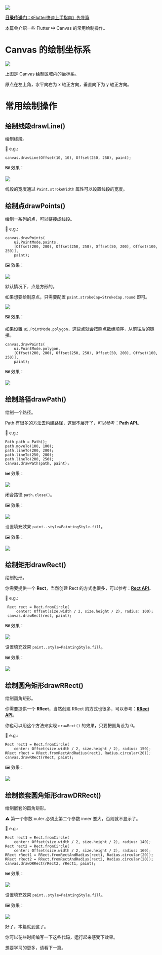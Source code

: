 [![](https://raw.githubusercontent.com/chenBingX/img/master/Flutter/Flutter快速上手指南封面2.JPG)](https://juejin.im/post/5c8f8e62e51d456a0f23d0fe)

[**目录传送门：**《Flutter快速上手指南》先导篇](https://juejin.im/post/5c8f8e62e51d456a0f23d0fe)

本篇会介绍一些 Flutter 中 Canvas 的常用绘制操作。

# Canvas 的绘制坐标系

![](https://raw.githubusercontent.com/chenBingX/img/master/Flutter/canvas坐标系.png)

上图是 Canvas 绘制区域内的坐标系。

原点在左上角，水平向右为 x 轴正方向，垂直向下为 y 轴正方向。

# 常用绘制操作

## 绘制线段drawLine()

绘制线段。

🌰 e.g.:

```
canvas.drawLine(Offset(10, 10), Offset(250, 250), paint);
```

🖼 效果：

![](https://raw.githubusercontent.com/chenBingX/img/master/Flutter/custompainter1.png)

线段的宽度通过 `Paint.strokeWidth` 属性可以设置线段的宽度。


## 绘制点drawPoints()

绘制一系列的点，可以链接成线段。

🌰 e.g.:

```
canvas.drawPoints(
    ui.PointMode.points,
    [Offset(200, 200), Offset(250, 250), Offset(50, 200), Offset(100, 250)],
    paint);
```

🖼 效果：

![](https://raw.githubusercontent.com/chenBingX/img/master/Flutter/point方.png)

默认情况下，点是方形的。

如果想要绘制原点，只需要配置 `paint.strokeCap=StrokeCap.round` 即可。

![](https://raw.githubusercontent.com/chenBingX/img/master/Flutter/point圆.png)

🖼 效果：

如果设置 `ui.PointMode.polygon`，这些点就会按照点数组顺序，从前往后的链接。

```
canvas.drawPoints(
    ui.PointMode.polygon,
    [Offset(200, 200), Offset(250, 250), Offset(50, 200), Offset(100, 250)],
    paint);
```

🖼 效果：

![](https://raw.githubusercontent.com/chenBingX/img/master/Flutter/point线段.png)

## 绘制路径drawPath()

绘制一个路径。

Path 有很多的方法去构建路径，这里不展开了，可以参考：[**Path API**](https://docs.flutter.io/flutter/dart-ui/Path-class.html)。

🌰 e.g.:

```
Path path = Path();
path.moveTo(100, 100);
path.lineTo(200, 200);
path.lineTo(250, 200);
path.lineTo(200, 250);
canvas.drawPath(path, paint);
```

🖼 效果：

![](https://raw.githubusercontent.com/chenBingX/img/master/Flutter/path.png)

闭合路径 `path.close()`。

🖼 效果：

![](https://raw.githubusercontent.com/chenBingX/img/master/Flutter/pathclose.png)

设置填充效果 `paint..style=PaintingStyle.fill`。

🖼 效果：

![](https://raw.githubusercontent.com/chenBingX/img/master/Flutter/pathfill.png)

## 绘制矩形drawRect()

绘制矩形。

你需要提供一个 **Rect**，当然创建 Rect 的方式也很多，可以参考：[**Rect API**](https://docs.flutter.io/flutter/dart-ui/Rect-class.html)。

🌰 e.g.:

```
 Rect rect = Rect.fromCircle(
     center: Offset(size.width / 2, size.height / 2), radius: 100);
 canvas.drawRect(rect, paint);
```

🖼 效果：

![](https://raw.githubusercontent.com/chenBingX/img/master/Flutter/rectstroke.png)

设置填充效果 `paint..style=PaintingStyle.fill`。

🖼 效果：

![](https://raw.githubusercontent.com/chenBingX/img/master/Flutter/rectfill.png)

## 绘制圆角矩形drawRRect()

绘制圆角矩形。

你需要提供一个 **RRect**，当然创建 RRect 的方式也很多，可以参考：[**RRect API**](https://docs.flutter.io/flutter/dart-ui/RRect-class.html)。

你也可以用这个方法来实现 `drawRect()` 的效果，只要把圆角设为 0。

🌰 e.g.:

```
Rect rect1 = Rect.fromCircle(
    center: Offset(size.width / 2, size.height / 2), radius: 150);
RRect rRect = RRect.fromRectAndRadius(rect1, Radius.circular(20));
canvas.drawRRect(rRect, paint);
```

🖼 效果：

![](https://raw.githubusercontent.com/chenBingX/img/master/Flutter/rrect.png)

## 绘制嵌套圆角矩形drawDRRect()

绘制嵌套的圆角矩形。

⚠️ 第一个参数 outer 必须比第二个参数 inner 要大，否则就不显示了。

🌰 e.g.:

```
Rect rect1 = Rect.fromCircle(
    center: Offset(size.width / 2, size.height / 2), radius: 140);
Rect rect2 = Rect.fromCircle(
    center: Offset(size.width / 2, size.height / 2), radius: 160);
RRect rRect1 = RRect.fromRectAndRadius(rect1, Radius.circular(20));
RRect rRect2 = RRect.fromRectAndRadius(rect2, Radius.circular(20));
canvas.drawDRRect(rRect2, rRect1, paint);
```

🖼 效果：

![](https://raw.githubusercontent.com/chenBingX/img/master/Flutter/drectstroke.png)


设置填充效果 `paint..style=PaintingStyle.fill`。

🖼 效果：

![](https://raw.githubusercontent.com/chenBingX/img/master/Flutter/drectfill.png)

好了，本篇就到这了。

你可以花些时间编写一下这些代码，运行起来感受下效果。

想要学习的更多，请看下一篇。

